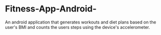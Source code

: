 # Fitness-App-Android-

An android application that generates workouts and diet plans based on the user's BMI and counts the users steps using the device's accelerometer.
